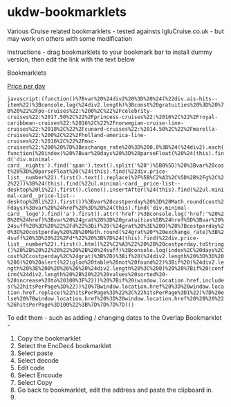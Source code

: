 # ukdw-bookmarklets
Various Cruise related bookmarklets - tested againsts IgluCruise.co.uk - but may work on others with some modification

Instructions - drag bookmarklets to your bookmark bar to install dummy version, then edit the link with the text below

Bookmarklets

[Price per day](https://www.google.com)

```javascript:(function()%7Bvar%20%24div2%20%3D%20%24(%22div.ais-hits--item%22)%3Bconsole.log(%24div2.length)%3Bconst%20gratuities%20%3D%20%7B%20%22%2Fpo-cruises%22:%200%2C%22%2Fcelebrity-cruises%22:%2017.50%2C%22%2Fprincess-cruises%22:%2016%2C%22%2Froyal-caribbean-cruises%22:%2016%2C%22%2Fnorwegian-cruise-line-cruises%22:%2018%2C%22%2Fcunard-cruises%22:%2014.50%2C%22%2Fmarella-cruises%22:%200%2C%22%2Fholland-america-line-cruises%22:%2016%2C%22%2Fmsc-cruises%22:%200%20%7D%3Bexchange_rate%20%3D%200.8%3B%24(%24div2).each(function(%20index)%20%7Bvar%20days%20%3D%20parseFloat(%20%24(this).find('div.minimal-card__nights').find('span').text().split('%20')%5B0%5D)%20%3Bvar%20cost%20%3D%20parseFloat%20(%24(this).find(%22div.price-list__number%22).first().text().replace(%2F%5B%C2%A3%2C%5D%2B%2Fg%2C%22%22))%3B%24(this).find(%22ul.minimal-card__price-list--desktop%20li%22).first().clone().insertAfter(%24(this).find(%22ul.minimal-card__price-list--desktop%20li%22).first())%3Bvar%20costperday%20%3D%20Math.round(cost%2Fdays)%3Bvar%20%24href%20%3D%20%24(this).find('div.minimal-card__logo').find('a').first().attr('href')%3Bconsole.log('href:'%20%2B%20%24href)%3Bvar%20%24grat%20%3D%20gratuities%5B%24href%5D%3Bvar%20%24suff%20%3D%20%22%2Fd%22%3Bif%20(%24grat%20%3E%200)%20%7Bcostperday%20%3D%20costperday%20%2B%20Math.round(%24grat%20*%20exchange_rate)%3B%24suff%20%3D%20%22%2Fd*%22%20%3B%7D%24(this).find(%22div.price-list__number%22).first().html(%22%C2%A3%22%20%2B%20costperday.toString()%20%2B%20%22%20%22%20%2B%20%24suff)%3Bconsole.log(index%2C%20days%2Ccost%2Ccostperday%2C%24grat)%3B%7D)%3Bif%20(%24div2.length%20%3D%3D%20%200)%20%20alert(%22igloo%20table%20not%20found%22)%3Bif%20(%24div2.length%20%3E%200%20%26%26%20%24div2.length%20%3C%200)%20%20%7Bif%20(confirm(%24div2.length%20%2B%20%22%20values%20sorted%20-%20increase%20to%20100%3F%22))%20%7Bif%20(window.location.href.includes(%22hitsPerPage%3D%22))%20%7Bwindow.location.href%20%3D%20window.location.href.replace(%22hitsPerPage%3D%22%2C%22hitsPerPage%3D1%22)%7D%20else%20%7Bwindow.location.href%20%3D%20window.location.href%20%2B%20%22%26hitsPerPage%3D100%22%3B%7D%7D%7D%7D)()```


To edit them - such as adding / changing dates to the Overlap Bookmarklet - 
  1. Copy the bookmarklet
  2. Select the EncDec4 bookmarklet
  3. Select paste
  4. Select decode
  5. Edit code
  6. Select Encoude
  7. Select Copy
  8. Go back to bookmarklet, edit the address and paste the clipboard in.
  9. 
